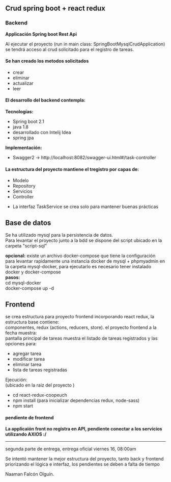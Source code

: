 ## Crud spring boot + react redux ##

### Backend
**Applicación Spring boot  Rest Api**

Al ejecutar el proyecto (run in main class: SpringBootMysqlCrudApplication)  
se tendrá acceso al crud solicitado para el registro de tareas.  

#### Se han creado los metodos solicitados
* crear
* eliminar
* actualizar
* leer

#### El desarrollo del backend contempla:

**Tecnologías:**
- Spring boot 2.1
- java 1.8
- desarrollado con Intelij Idea
- spring jpa

**Implementación:**
- Swagger2  -> http://localhost:8082/swagger-ui.html#/task-controller
#### La estructura del proyecto mantiene el tregistro por capas de:  
- Modelo
- Repository
- Servicios
- Controller

* La interfaz TaskService se crea solo para mantener buenas prácticas

## Base de datos 
Se ha utilizado mysql para la persistencia de datos.  
Para levantar el proyecto junto a la bdd se dispone del script ubicado en la carpeta "script-sql"

**opcional:**
existe un archivo docker-compose que tiene la configuración para levantar rapidamente una instancia docker 
de mysql + phpmyadmin en la carpeta mysql-docker, para ejecutarlo es necesario tener instalado docker y docker-compose  
__pasos:__  
cd mysql-docker  
docker-compose up -d 

## Frontend
se crea estructura para proyecto frontend incorporando react redux, la estructura base contiene:  
componentes, redux (actions, reducers, store). el proyecto frontend a la fecha muestra:  
pantalla principal de tareas muestra el listado de tareas registrados y las opciones para:  
* agregar tarea
* modificar tarea
* eliminar tarea
* lista de tareas registradas

Ejecución:  
(ubicado en la raiz del proyecto )
- cd react-redux-coopeuch
- npm install (para inicializar dependencias redux, node-sass)
- npm start

#### pendiente de frontend

**La applicaión front no registra en API, pendiente conectar a los servicios utilizando **AXIOS** :/**

____________________________________________    

segunda parte de entrega, entrega oficial viernes 16, 08:00am 

Se intentó mantener la mejor estructura del proyecto, tanto back y frontend
priorizando el lógica e interfaz, los pendientes se deben a falta de tiempo


Naaman Falcón Olguín. 



